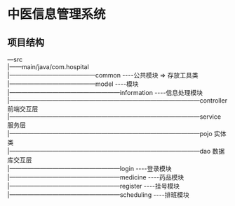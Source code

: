 # 中医信息管理系统

## 项目结构
—src<br>
|——main/java/com.hospital<br>
|——————————————common ----公共模块 => 存放工具类<br>
|——————————————model ----模块<br>
|——————————————————information ----信息处理模块<br>
|———————————————————————————————controller 前端交互层<br>
|———————————————————————————————service 服务层<br>
|———————————————————————————————pojo 实体类<br>
|———————————————————————————————dao 数据库交互层<br>
|——————————————————login ----登录模块<br>
|——————————————————medicine ----药品模块<br>
|——————————————————register ----挂号模块<br>
|——————————————————scheduling ----排班模块<br>


